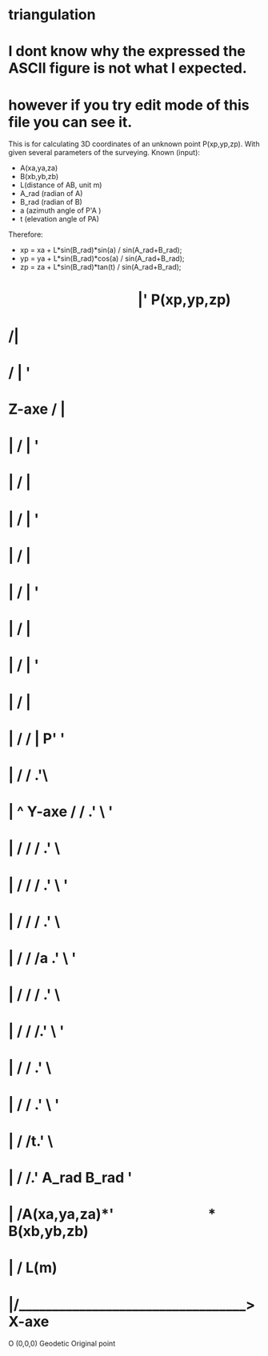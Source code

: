 # triangulation
# I dont know why the expressed the ASCII figure is not what I expected.
# however if you try edit mode of this file you can see it.

This is for calculating 3D coordinates of an unknown point P(xp,yp,zp). 
With given several parameters of the surveying.
Known (input):
-	A(xa,ya,za)
-	B(xb,yb,zb)
-	L(distance of AB, unit m)
-	A_rad (radian of A)
-	B_rad (radian of B)
-	a (azimuth angle of P'A )
-	t (elevation angle of PA)

Therefore:
-	xp = xa + L*sin(B_rad)*sin(a) / sin(A_rad+B_rad);
-	yp = ya + L*sin(B_rad)*cos(a) / sin(A_rad+B_rad);
-	zp = za + L*sin(B_rad)*tan(t) / sin(A_rad+B_rad);
                                         
#	                                        |' P(xp,yp,zp)
#	                                       /|
#	                                      / | '
#	  Z-axe                              /  |  
#	|                                   /   |  '
#	|                                  /    |    
#	|                                 /     |   '
#	|                                /      |
#	|                               /       |    '
#	|                              /        |
#	|                             /         |     '
#	|                            /          |
#	|                           /   /       | P'   '
#	|                          /   /       .'\
#	|             ^ Y-axe     /   /      .'   \     '
#	|            /           /   /     .'      \
#	|           /           /   /    .'         \    '
#	|          /           /   /   .'            \    
#	|         /           /   /a .'               \   '
#	|        /           /   / .'                  \
#	|       /           /   /.'                     \  '
#	|      /           /   .'                        \
#	|     /           /  .'                           \ '  
#	|    /           /t.'                              \ 
#	|   /           /.' A_rad                     B_rad \'
#	|  /A(xa,ya,za)*'` ` ` ` ` ` ` ` ` ` ` ` ` ` ` ` ` ` * B(xb,yb,zb)
#	| /                                L(m)
#	|/__________________________________> X-axe
                                    
O (0,0,0) Geodetic Original point
